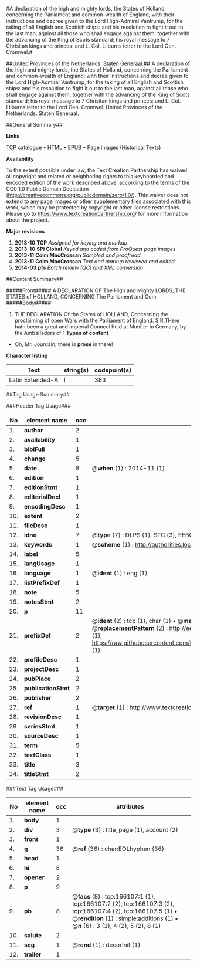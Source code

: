 #A declaration of the high and mighty lords, the States of Holland, concerning the Parliament and common-wealth of England; with their instructions and decree given to the Lord High-Admiral Vantrump, for the taking of all English and Scottish ships: and his resolution to fight it out to the last man, against all those who shall engage against them: together with the advancing of the King of Scots standard; his royal message to 7 Chrisitan kings and princes: and L. Col. Lilburns letter to the Lord Gen. Cromwel.#

##United Provinces of the Netherlands. Staten Generaal.##
A declaration of the high and mighty lords, the States of Holland, concerning the Parliament and common-wealth of England; with their instructions and decree given to the Lord High-Admiral Vantrump, for the taking of all English and Scottish ships: and his resolution to fight it out to the last man, against all those who shall engage against them: together with the advancing of the King of Scots standard; his royal message to 7 Chrisitan kings and princes: and L. Col. Lilburns letter to the Lord Gen. Cromwel.
United Provinces of the Netherlands. Staten Generaal.

##General Summary##

**Links**

[TCP catalogue](http://www.ota.ox.ac.uk/tcp/)  • 
[HTML](http://tei.it.ox.ac.uk/tcp/Texts-HTML/free/A89/A89904.html)  • 
[EPUB](http://tei.it.ox.ac.uk/tcp/Texts-EPUB/free/A89/A89904.epub) • 
[Page images (Historical Texts)](https://historicaltexts.jisc.ac.uk/eebo-99865811e)

**Availability**

To the extent possible under law, the Text Creation Partnership has waived all copyright and related or neighboring rights to this keyboarded and encoded edition of the work described above, according to the terms of the CC0 1.0 Public Domain Dedication (http://creativecommons.org/publicdomain/zero/1.0/). This waiver does not extend to any page images or other supplementary files associated with this work, which may be protected by copyright or other license restrictions. Please go to https://www.textcreationpartnership.org/ for more information about the project.

**Major revisions**

1. __2013-10__ __TCP__ *Assigned for keying and markup*
1. __2013-10__ __SPi Global__ *Keyed and coded from ProQuest page images*
1. __2013-11__ __Colm MacCrossan__ *Sampled and proofread*
1. __2013-11__ __Colm MacCrossan__ *Text and markup reviewed and edited*
1. __2014-03__ __pfs__ *Batch review (QC) and XML conversion*

##Content Summary##

#####Front#####
A DECLARATION OF The High and Mighty LORDS, THE STATES of HOLLAND, CONCERNING The Parliament and Com
#####Body#####

1. THE DECLARATION Of the States of HOLLAND, Concerning the proclaiming of open Wars with the Parliament of England.
SIR,THere hath been a great and imperial Councel held at Munſter in Germany, by the Ambaſſadors of 1
**Types of content**

  * Oh, Mr. Jourdain, there is **prose** in there!

**Character listing**


|Text|string(s)|codepoint(s)|
|---|---|---|
|Latin Extended-A|ſ|383|

##Tag Usage Summary##

###Header Tag Usage###

|No|element name|occ|attributes|
|---|---|---|---|
|1.|__author__|2||
|2.|__availability__|1||
|3.|__biblFull__|1||
|4.|__change__|5||
|5.|__date__|8| @__when__ (1) : 2014-11 (1)|
|6.|__edition__|1||
|7.|__editionStmt__|1||
|8.|__editorialDecl__|1||
|9.|__encodingDesc__|1||
|10.|__extent__|2||
|11.|__fileDesc__|1||
|12.|__idno__|7| @__type__ (7) : DLPS (1), STC (3), EEBO-CITATION (1), PROQUEST (1), VID (1)|
|13.|__keywords__|1| @__scheme__ (1) : http://authorities.loc.gov/ (1)|
|14.|__label__|5||
|15.|__langUsage__|1||
|16.|__language__|1| @__ident__ (1) : eng (1)|
|17.|__listPrefixDef__|1||
|18.|__note__|5||
|19.|__notesStmt__|2||
|20.|__p__|11||
|21.|__prefixDef__|2| @__ident__ (2) : tcp (1), char (1)  •  @__matchPattern__ (2) : ([0-9\-]+):([0-9IVX]+) (1), (.+) (1)  •  @__replacementPattern__ (2) : http://eebo.chadwyck.com/downloadtiff?vid=$1&page=$2 (1), https://raw.githubusercontent.com/textcreationpartnership/Texts/master/tcpchars.xml#$1 (1)|
|22.|__profileDesc__|1||
|23.|__projectDesc__|1||
|24.|__pubPlace__|2||
|25.|__publicationStmt__|2||
|26.|__publisher__|2||
|27.|__ref__|1| @__target__ (1) : http://www.textcreationpartnership.org/docs/. (1)|
|28.|__revisionDesc__|1||
|29.|__seriesStmt__|1||
|30.|__sourceDesc__|1||
|31.|__term__|5||
|32.|__textClass__|1||
|33.|__title__|3||
|34.|__titleStmt__|2||


###Text Tag Usage###

|No|element name|occ|attributes|
|---|---|---|---|
|1.|__body__|1||
|2.|__div__|3| @__type__ (3) : title_page (1), account (2)|
|3.|__front__|1||
|4.|__g__|36| @__ref__ (36) : char:EOLhyphen (36)|
|5.|__head__|1||
|6.|__hi__|8||
|7.|__opener__|2||
|8.|__p__|9||
|9.|__pb__|8| @__facs__ (8) : tcp:166107:1 (1), tcp:166107:2 (2), tcp:166107:3 (2), tcp:166107:4 (2), tcp:166107:5 (1)  •  @__rendition__ (1) : simple:additions (1)  •  @__n__ (6) : 3 (1), 4 (2), 5 (2), 8 (1)|
|10.|__salute__|2||
|11.|__seg__|1| @__rend__ (1) : decorInit (1)|
|12.|__trailer__|1||
